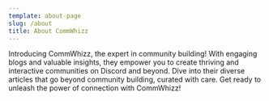 ```yaml
---
template: about-page
slug: /about
title: About CommWhizz
---
```

Introducing CommWhizz, the expert in community building! With engaging blogs and valuable insights, they empower you to create thriving and interactive communities on Discord and beyond. Dive into their diverse articles that go beyond community building, curated with care. Get ready to unleash the power of connection with CommWhizz!